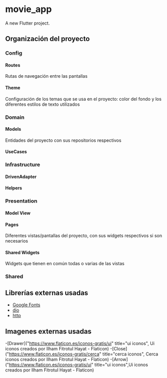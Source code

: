 # movie_app

A new Flutter project.

## Organización del proyecto

### Config
  #### Routes
  Rutas de navegación entre las pantallas
  #### Theme
  Configuración de los temas que se usa en el proyecto: color del fondo y los diferentes estilos de texto utilizados

### Domain
  #### Models
  Entidades del proyecto con sus repositorios respectivos
  #### UseCases

### Infrastructure
  #### DrivenAdapter
  #### Helpers

### Presentation
  #### Model View
  #### Pages
  Diferentes vistas/pantallas del proyecto, con sus widgets respectivos si son necesarios
  #### Shared Widgets
  Widgets que tienen en común todas o varias de las vistas

### Shared

## Librerías externas usadas

- [Google Fonts](https://pub.dev/packages/google_fonts)
- [dio](https://pub.dev/packages/dio)
- [http](https://pub.dev/packages/http)

## Imagenes externas usadas

-[Drawer]("https://www.flaticon.es/iconos-gratis/ui" title="ui iconos", Ui iconos creados por Ilham Fitrotul Hayat - Flaticon)
-[Close]("https://www.flaticon.es/iconos-gratis/cerca" title="cerca iconos", Cerca iconos creados por Ilham Fitrotul Hayat - Flaticon)
-[Arrow]("https://www.flaticon.es/iconos-gratis/ui" title="ui iconos",Ui iconos creados por Ilham Fitrotul Hayat - Flaticon)